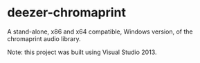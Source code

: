 deezer-chromaprint
==================

A stand-alone, x86 and x64 compatible, Windows version, of the chromaprint audio library.

Note: this project was built using Visual Studio 2013.
